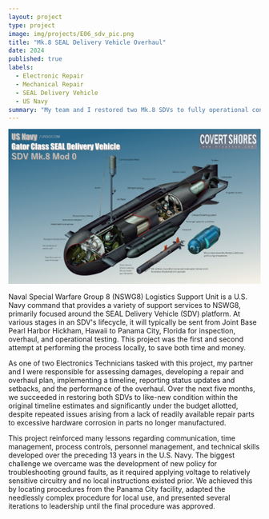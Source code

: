 ```yaml
---
layout: project
type: project
image: img/projects/E06_sdv_pic.png
title: "Mk.8 SEAL Delivery Vehicle Overhaul"
date: 2024
published: true
labels:
  - Electronic Repair
  - Mechanical Repair
  - SEAL Delivery Vehicle
  - US Navy
summary: "My team and I restored two Mk.8 SDVs to fully operational condition."
---
```


<img src="../img/projects/mk8-sdv.jpg" class="img-fluid" alt="...">

Naval Special Warfare Group 8 (NSWG8) Logistics Support Unit is a U.S. Navy command that provides a variety of support services to NSWG8, primarily focused around the SEAL Delivery Vehicle (SDV) platform. At various stages in an SDV's lifecycle, it will typically be sent from Joint Base Pearl Harbor Hickham, Hawaii to Panama City, Florida for inspection, overhaul, and operational testing. This project was the first and second attempt at performing the process locally, to save both time and money.

As one of two Electronics Technicians tasked with this project, my partner and I were responsible for assessing damages, developing a repair and overhaul plan, implementing a timeline, reporting status updates and setbacks, and the performance of the overhaul. Over the next five months, we succeeded in restoring both SDVs to like-new condition within the original timeline estimates and significantly under the budget allotted, despite repeated issues arising from a lack of readily available repair parts to excessive hardware corrosion in parts no longer manufactured.

This project reinforced many lessons regarding communication, time management, process controls, personnel management, and technical skills developed over the preceding 13 years in the U.S. Navy. The biggest challenge we overcame was the development of new policy for troubleshooting ground faults, as it required applying voltage to relatively sensitive circuitry and no local instructions existed prior. We achieved this by locating procedures from the Panama City facility, adapted the needlessly complex procedure for local use, and presented several iterations to leadership until the final procedure was approved.

